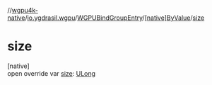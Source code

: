 //[wgpu4k-native](../../../../index.md)/[io.ygdrasil.wgpu](../../index.md)/[WGPUBindGroupEntry](../index.md)/[[native]ByValue](index.md)/[size](size.md)

# size

[native]\
open override var [size](size.md): [ULong](https://kotlinlang.org/api/core/kotlin-stdlib/kotlin/-u-long/index.html)